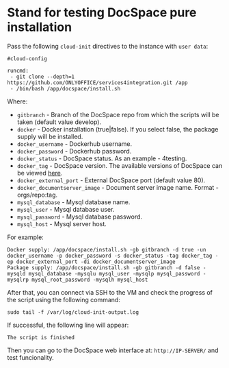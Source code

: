 # Stand for testing DocSpace pure installation

Pass the following `cloud-init` directives to the instance with `user data`:
```
#cloud-config

runcmd:
 - git clone --depth=1 https://github.com/ONLYOFFICE/services4integration.git /app
 - /bin/bash /app/docspace/install.sh 
```

Where:
 - `gitbranch` - Branch of the DocSpace repo from which the scripts will be taken (default value develop).
 - `docker` - Docker installation (true|false). If you select false, the package supply will be installed.
 - `docker_username` - Dockerhub username.
 - `docker_password` - Dockerhub password.
 - `docker_status` - DocSpace status. As an example - 4testing.
 - `docker_tag` - DocSpace version. The available versions of DocSpace can be viewed [here](https://hub.docker.com/repository/docker/onlyoffice/4testing-docspace-proxy/tags).
 - `docker_external_port` - External DocSpace port (default value 80).
 - `docker_documentserver_image` - Document server image name. Format - orgs/repo:tag.
 - `mysql_database` - Mysql database name.
 - `mysql_user` - Mysql database user.
 - `mysql_password` - Mysql database password.
 - `mysql_host` - Mysql server host.

For example:
```
Docker supply: /app/docspace/install.sh -gb gitbranch -d true -un docker_username -p docker_password -s docker_status -tag docker_tag -ep docker_external_port -di docker_documentserver_image 
Package supply: /app/docspace/install.sh -gb gitbranch -d false -mysqld mysql_database -mysqlu mysql_user -mysqlp mysql_password -mysqlrp mysql_root_password -mysqlh mysql_host
```

After that, you can connect via SSH to the VM and check the progress of the script using the following command:
```
sudo tail -f /var/log/cloud-init-output.log
```

If successful, the following line will appear:
``` 
The script is finished
```
Then you can go to the DocSpace web interface at: `http://IP-SERVER/` and test funcionality.
